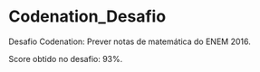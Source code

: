 # Codenation_Desafio
<p>Desafio Codenation: Prever notas de matemática do ENEM 2016.</p>
<p>Score obtido no desafio: 93%.</p>
